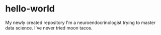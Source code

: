 # hello-world
My newly created repository
I'm a neuroendocrinologist trying to master data science. I've never tried moon tacos.
